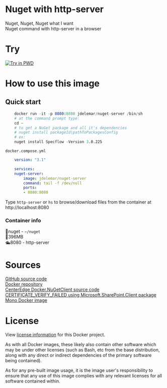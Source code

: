 # Nuget with http-server

Nuget, Nuget, Nuget what I want  
Nuget command with http-server in a browser  

# Try
[![Try in PWD](https://github.com/play-with-docker/stacks/raw/cff22438cb4195ace27f9b15784bbb497047afa7/assets/images/button.png)](http://play-with-docker.com/?stack=https://gist.githubusercontent.com/JDelemar/4c6ef899c98f3f52921881c646e9f0aa/raw/faf3c5d2ff6df7772864018fb42dc918eacd442d/nuget-server.yml)  

# How to use this image
## Quick start
```s
    docker run -it -p 8080:8080 jdelemar/nuget-server /bin/sh
    # at the command prompt type:
    cd ~
    # to get a NuGet package and all it's dependencies
    # nuget install packageId|pathToPackagesConfig
    # ex:
    nuget install Specflow -Version 3.0.225
```

`docker.compose.yml`
```yml
    version: "3.1"

    services:
    nuget-server:
        image: jdelemar/nuget-server
        command: tail -f /dev/null
        ports:
        - 8080:8080
```  

Type `http-server` or `hs` to browse/download files from the container at http://localhost:8080  

### Container info
📂nuget - `~/nuget`  
📏396MB  
🛳8080 - http-server  

# Sources
[GitHub source code](https://github.com/JDelemar/dockerfiles/tree/master/nuget-server)  
[Docker repository](https://hub.docker.com/r/jdelemar/nuget-server)  
[CenterEdge Docker.NuGetClient source code](https://github.com/CenterEdge/Docker.NuGetClient)  
[CERTIFICATE_VERIFY_FAILED using Microsoft.SharePoint.Client package](https://github.com/Docker-Hub-frolvlad/docker-alpine-mono/issues/7)  
[Mono Docker image](https://github.com/mono/docker)

# License
View [license information](https://github.com/JDelemar/dockerfiles/blob/master/LICENSE) for this Docker project.  

As with all Docker images, these likely also contain other software which may be under other licenses (such as Bash, etc from the base distribution, along with any direct or indirect dependencies of the primary software being contained).  

As for any pre-built image usage, it is the image user's responsibility to ensure that any use of this image complies with any relevant licenses for all software contained within.  
